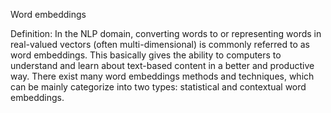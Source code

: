 
Word embeddings

Definition: In the NLP domain, converting words to or representing words in real-valued vectors (often multi-dimensional) is commonly referred to as word embeddings. This basically gives the ability to computers to understand and learn about text-based content in a better and productive way. There exist many word embeddings methods and techniques, which can be mainly categorize into two types: statistical and contextual word embeddings.
